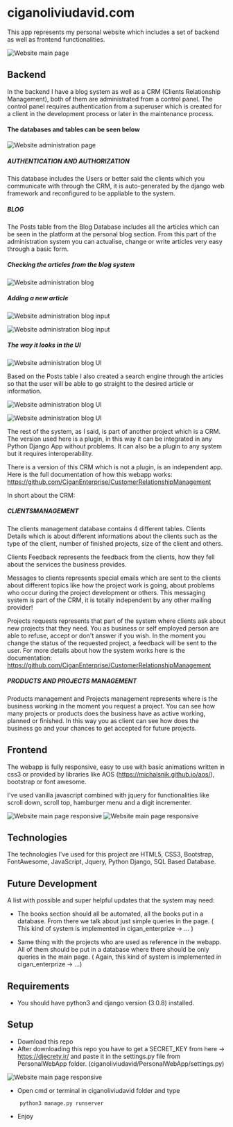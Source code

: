 # ciganoliviudavid.com

This app represents my personal website which includes a set of backend
as well as frontend functionalities.

![Website main page](ciganoliviudavid_documentation/picture_1.png)

## Backend

In the backend I have a blog system as well as a CRM (Clients 
Relationship Management), both of them are administrated from a control panel. 
The control panel requires authentication from a superuser which is created for a client in the 
development process or later in the maintenance process.

#### The databases and tables can be seen below

![Website administration page](ciganoliviudavid_documentation/picture_2.png)

##### AUTHENTICATION AND AUTHORIZATION

This database includes the Users or better said the clients which you communicate with through the 
CRM, it is auto-generated by the django web framework and reconfigured to be appliable to the system.  

##### BLOG

The Posts table from the Blog Database includes all the articles which can be seen in the platform
at the personal blog section. From this part of the administration system you can actualise, 
change or write articles very easy through a basic form.

##### Checking the articles from the blog system

![Website administration blog](ciganoliviudavid_documentation/picture_3.png) 

##### Adding a new article

![Website administration blog input](ciganoliviudavid_documentation/picture_4.png) 

![Website administration blog input](ciganoliviudavid_documentation/picture_5.png) 

##### The way it looks in the UI

![Website administration blog UI](ciganoliviudavid_documentation/picture_6.png) 

Based on the Posts table I also created a search engine through the articles so that
the user will be able to go straight to the desired article or information.

![Website administration blog UI](ciganoliviudavid_documentation/picture_7.png)

![Website administration blog UI](ciganoliviudavid_documentation/picture_8.png)

The rest of the system, as I said, is part of another project which is a CRM. The version
used here is a plugin, in this way it can be integrated in any Python Django App without problems.
It can also be a plugin to any system but it requires interoperability.

There is a version of this CRM which is not a plugin, is an independent app.
Here is the full documentation of how this webapp works: https://github.com/CiganEnterprise/CustomerRelationshipManagement

In short about the CRM:
 
##### CLIENTSMANAGEMENT

The clients management database contains 4 different tables.
Clients Details which is about different informations about the clients such as the
type of the client, number of finished projects, size of the client and others.

Clients Feedback represents the feedback from the clients, how they fell about
the services the business provides.

Messages to clients represents special emails which are sent to the clients about 
different topics like how the project work is going, about problems who occur
during the project development or others. This messaging system is part of the CRM, 
it is totally independent by any other mailing provider! 

Projects requests represents that part of the system where clients ask about 
new projects that they need. You as business or self employed person are able to
refuse, accept or don't answer if you wish. In the moment you change the status of the
requested project, a feedback will be sent to the user. For more details about how 
the system works here is the documentation: https://github.com/CiganEnterprise/CustomerRelationshipManagement

##### PRODUCTS AND PROJECTS MANAGEMENT

Products management and Projects management represents where is the business working
in the moment you request a project. You can see how many projects or products
does the business have as active working, planned or finished. In this way you as
client can see how does the business go and your chances to get accepted for future
projects. 

## Frontend

The webapp is fully responsive, easy to use with basic animations written in css3
or provided by libraries like AOS (https://michalsnik.github.io/aos/), bootstrap
or font awesome.

I've used vanilla javascript combined with jquery for functionalities like scroll down, 
scroll top, hamburger menu and a digit incrementer.

![Website main page responsive](ciganoliviudavid_documentation/picture_11.png) ![Website main page responsive](ciganoliviudavid_documentation/picture_10.png)

## Technologies

The technologies I've used for this project are HTML5, CSS3, Bootstrap, FontAwesome,
JavaScript, Jquery, Python Django, SQL Based Database.

## Future Development

A list with possible and super helpful updates that the system may need:
* The books section should all be automated, all the books put in a database. From there we talk about
just simple queries in the page. ( This kind of system is implemented in cigan_enterprize -> ... )

* Same thing with the projects who are used as reference in the webapp. All of them should be put in 
a database where there should be only queries in the main page. ( Again, this kind of system is
implemented in cigan_enterprize -> ...)

## Requirements

* You should have python3 and django version (3.0.8) installed.

## Setup

* Download this repo
* After downloading this repo you have to get a SECRET_KEY from here -> https://djecrety.ir/ and paste
it in the settings.py file from PersonalWebApp folder. (ciganoliviudavid/PersonalWebApp/settings.py)
 
![Website main page responsive](ciganoliviudavid_documentation/picture_12.png)

* Open cmd or terminal in ciganoliviudavid folder and type 
```
    python3 manage.py runserver
```
* Enjoy